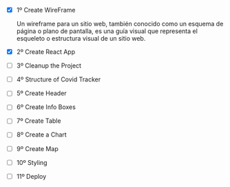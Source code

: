 - [x] 1º Create WireFrame
 
    Un wireframe para un sitio web, también conocido como un esquema de página o plano de pantalla, es una guía visual que representa el esqueleto o estructura visual de un sitio web.

- [x] 2º Create React App

- [ ] 3º Cleanup the Project

- [ ] 4º Structure of Covid Tracker

- [ ] 5º Create Header

- [ ] 6º Create Info Boxes 

- [ ] 7º Create Table 

- [ ] 8º Create a Chart

- [ ] 9º Create Map

- [ ] 10º Styling

- [ ] 11º Deploy

